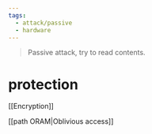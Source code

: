 ```yaml
---
tags:
  - attack/passive
  - hardware
---
```


>Passive attack, try to read contents.




# protection

[[Encryption]]

[[path ORAM|Oblivious access]]

